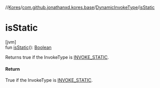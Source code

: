 //[Kores](../../../index.md)/[com.github.jonathanxd.kores.base](../index.md)/[DynamicInvokeType](index.md)/[isStatic](is-static.md)

# isStatic

[jvm]\
fun [isStatic](is-static.md)(): [Boolean](https://kotlinlang.org/api/latest/jvm/stdlib/kotlin/-boolean/index.html)

Returns true if the InvokeType is [INVOKE_STATIC](-i-n-v-o-k-e_-s-t-a-t-i-c/index.md).

#### Return

True if the InvokeType is [INVOKE_STATIC](-i-n-v-o-k-e_-s-t-a-t-i-c/index.md).
